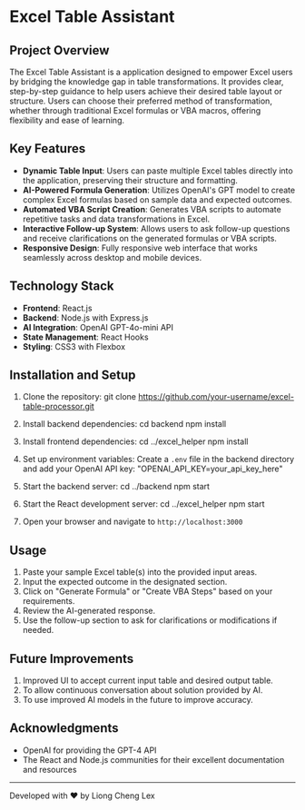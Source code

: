 # Excel Table Assistant

## Project Overview

The Excel Table Assistant is a application designed to empower Excel users by bridging the knowledge gap in table transformations. It provides clear, step-by-step guidance to help users achieve their desired table layout or structure. Users can choose their preferred method of transformation, whether through traditional Excel formulas or VBA macros, offering flexibility and ease of learning.

## Key Features

- **Dynamic Table Input**: Users can paste multiple Excel tables directly into the application, preserving their structure and formatting.
- **AI-Powered Formula Generation**: Utilizes OpenAI's GPT model to create complex Excel formulas based on sample data and expected outcomes.
- **Automated VBA Script Creation**: Generates VBA scripts to automate repetitive tasks and data transformations in Excel.
- **Interactive Follow-up System**: Allows users to ask follow-up questions and receive clarifications on the generated formulas or VBA scripts.
- **Responsive Design**: Fully responsive web interface that works seamlessly across desktop and mobile devices.

## Technology Stack

- **Frontend**: React.js
- **Backend**: Node.js with Express.js
- **AI Integration**: OpenAI GPT-4o-mini API
- **State Management**: React Hooks
- **Styling**: CSS3 with Flexbox

## Installation and Setup

1. Clone the repository:
git clone https://github.com/your-username/excel-table-processor.git

2. Install backend dependencies:
cd backend
npm install 
  
3. Install frontend dependencies:
cd ../excel_helper
npm install

4. Set up environment variables:
Create a `.env` file in the backend directory and add your OpenAI API key:
"OPENAI_API_KEY=your_api_key_here"

5. Start the backend server:
cd ../backend
npm start

6. Start the React development server:
cd ../excel_helper
npm start

7. Open your browser and navigate to `http://localhost:3000`

## Usage

1. Paste your sample Excel table(s) into the provided input areas.
2. Input the expected outcome in the designated section.
3. Click on "Generate Formula" or "Create VBA Steps" based on your requirements.
4. Review the AI-generated response.
5. Use the follow-up section to ask for clarifications or modifications if needed.

## Future Improvements
1. Improved UI to accept current input table and desired output table.
2. To allow continuous conversation about solution provided by AI.
3. To use improved AI models in the future to improve accuracy.

## Acknowledgments

- OpenAI for providing the GPT-4 API
- The React and Node.js communities for their excellent documentation and resources

---

Developed with ❤️ by Liong Cheng Lex



